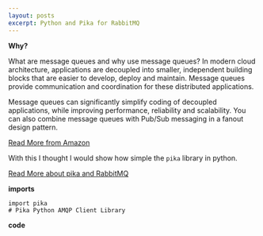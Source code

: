 ```yaml
---
layout: posts
excerpt: Python and Pika for RabbitMQ
---
```


**Why?**

What are message queues and why use message queues? In modern cloud architecture, applications are decoupled into smaller, independent building blocks that are easier to develop, deploy and maintain. Message queues provide communication and coordination for these distributed applications.

Message queues can significantly simplify coding of decoupled applications, while improving performance, reliability and scalability. You can also combine message queues with Pub/Sub messaging in a fanout design pattern.

[Read More from Amazon]('https://aws.amazon.com/message-queue/benefits/')

With this I thought I would show how simple the `pika` library in python.

[Read More about pika and RabbitMQ]('https://www.rabbitmq.com/tutorials/tutorial-two-python.html')

**imports**

```
import pika
# Pika Python AMQP Client Library
```

**code**

<script src="https://gist.github.com/AsynchronousGillz/b1634db4388182d3903fbfeffb4c1ad9.js"></script>
